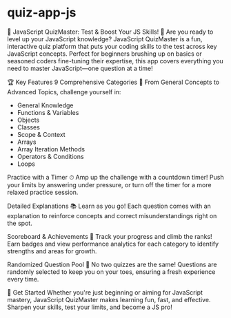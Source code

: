 # quiz-app-js
🧠 JavaScript QuizMaster: Test & Boost Your JS Skills! 🚀
Are you ready to level up your JavaScript knowledge? JavaScript QuizMaster is a fun, interactive quiz platform that puts your coding skills to the test across key JavaScript concepts. Perfect for beginners brushing up on basics or seasoned coders fine-tuning their expertise, this app covers everything you need to master JavaScript—one question at a time!

🏆 Key Features
9 Comprehensive Categories 🎯
From General Concepts to Advanced Topics, challenge yourself in:

- General Knowledge
- Functions & Variables
- Objects
- Classes
- Scope & Context
- Arrays
- Array Iteration Methods
- Operators & Conditions
- Loops

Practice with a Timer ⏱
Amp up the challenge with a countdown timer! Push your limits by answering under pressure, or turn off the timer for a more relaxed practice session.

Detailed Explanations 📚
Learn as you go! Each question comes with an explanation to reinforce concepts and correct misunderstandings right on the spot.

Scoreboard & Achievements 🥇
Track your progress and climb the ranks! Earn badges and view performance analytics for each category to identify strengths and areas for growth.

Randomized Question Pool 🔄
No two quizzes are the same! Questions are randomly selected to keep you on your toes, ensuring a fresh experience every time.

🚀 Get Started
Whether you're just beginning or aiming for JavaScript mastery, JavaScript QuizMaster makes learning fun, fast, and effective. Sharpen your skills, test your limits, and become a JS pro!
